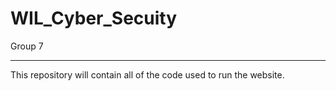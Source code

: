 # WIL_Cyber_Secuity
Group 7

------------

This repository will contain all of the code used to run the website.